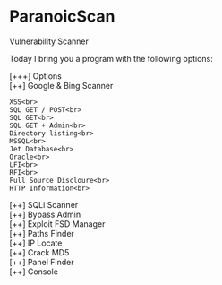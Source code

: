 ParanoicScan
============

Vulnerability Scanner

Today I bring you a program with the following options:<br>

[+++] Options<br>
[++] Google & Bing Scanner<br>

    XSS<br>
    SQL GET / POST<br>
    SQL GET<br>
    SQL GET + Admin<br>
    Directory listing<br>
    MSSQL<br>
    Jet Database<br>
    Oracle<br>
    LFI<br>
    RFI<br>
    Full Source Discloure<br>
    HTTP Information<br>

[++] SQLi Scanner<br>
[++] Bypass Admin<br>
[++] Exploit FSD Manager<br>
[++] Paths Finder<br>
[++] IP Locate<br>
[++] Crack MD5<br>
[++] Panel Finder<br>
[++] Console<br>
